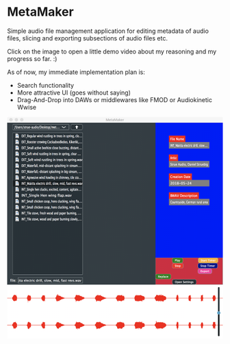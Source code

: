 # MetaMaker
Simple audio file management application for editing metadata of audio files, slicing and exporting subsections of audio files etc.

Click on the image to open a little demo video about my reasoning and my progress so far. :)

As of now, my immediate implementation plan is:
* Search functionality
* More attractive UI (goes without saying)
* Drag-And-Drop into DAWs or middlewares like FMOD or Audiokinetic Wwise

[![Current Status](extras/thumbnailForReadme.png)](https://youtu.be/sNA6TZNx-_E)
